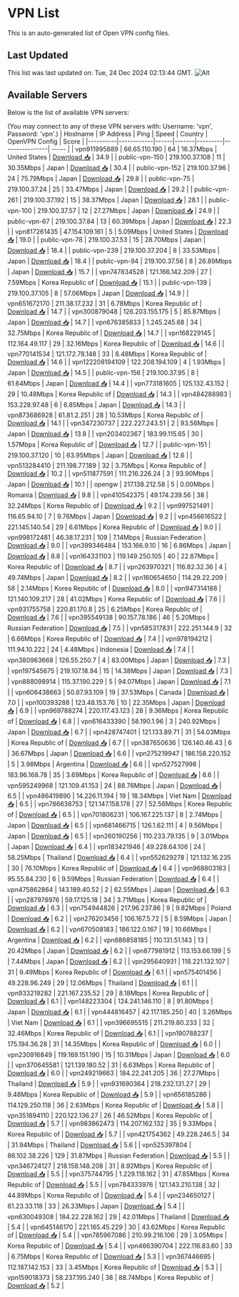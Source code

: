 # VPN List

This is an auto-generated list of Open VPN config files.

## Last Updated

This list was last updated on: Tue, 24 Dec 2024 02:13:44 GMT.
![Alt](https://repobeats.axiom.co/api/embed/186b98318ef1479477931607c1ad7d823f12451f.svg "Repobeats analytics image")

## Available Servers

Below is the list of available VPN servers:

(You may connect to any of these VPN servers with: Username: 'vpn', Password: 'vpn'.)
| Hostname | IP Address | Ping | Speed | Country | OpenVPN Config | Score |
|----------|------------|------|-------|---------|----------------| ----- |
| vpn911995889 | 66.65.110.190 | 64 | 16.37Mbps | United States | [Download 📥](./configs/server_0_US.ovpn) | 34.9 |
| public-vpn-150 | 219.100.37.108 | 11 | 30.35Mbps | Japan | [Download 📥](./configs/server_1_JP.ovpn) | 30.4 |
| public-vpn-152 | 219.100.37.96 | 24 | 75.79Mbps | Japan | [Download 📥](./configs/server_2_JP.ovpn) | 29.8 |
| public-vpn-75 | 219.100.37.24 | 25 | 33.47Mbps | Japan | [Download 📥](./configs/server_3_JP.ovpn) | 29.2 |
| public-vpn-261 | 219.100.37.192 | 15 | 38.37Mbps | Japan | [Download 📥](./configs/server_4_JP.ovpn) | 28.1 |
| public-vpn-100 | 219.100.37.57 | 12 | 27.27Mbps | Japan | [Download 📥](./configs/server_5_JP.ovpn) | 24.9 |
| public-vpn-67 | 219.100.37.84 | 13 | 60.39Mbps | Japan | [Download 📥](./configs/server_6_JP.ovpn) | 22.3 |
| vpn817261435 | 47.154.109.161 | 5 | 5.09Mbps | United States | [Download 📥](./configs/server_7_US.ovpn) | 19.0 |
| public-vpn-78 | 219.100.37.53 | 15 | 28.70Mbps | Japan | [Download 📥](./configs/server_8_JP.ovpn) | 18.4 |
| public-vpn-239 | 219.100.37.204 | 8 | 33.53Mbps | Japan | [Download 📥](./configs/server_9_JP.ovpn) | 18.4 |
| public-vpn-94 | 219.100.37.56 | 8 | 26.89Mbps | Japan | [Download 📥](./configs/server_10_JP.ovpn) | 15.7 |
| vpn747834528 | 121.166.142.209 | 27 | 7.59Mbps | Korea Republic of | [Download 📥](./configs/server_11_KR.ovpn) | 15.1 |
| public-vpn-139 | 219.100.37.105 | 8 | 57.06Mbps | Japan | [Download 📥](./configs/server_12_JP.ovpn) | 14.9 |
| vpn651672170 | 211.38.17.232 | 31 | 6.78Mbps | Korea Republic of | [Download 📥](./configs/server_13_KR.ovpn) | 14.7 |
| vpn300879048 | 126.203.155.175 | 5 | 85.87Mbps | Japan | [Download 📥](./configs/server_14_JP.ovpn) | 14.7 |
| vpn676385833 | 1.245.245.68 | 34 | 32.75Mbps | Korea Republic of | [Download 📥](./configs/server_15_KR.ovpn) | 14.7 |
| vpn168229145 | 112.164.49.117 | 29 | 32.16Mbps | Korea Republic of | [Download 📥](./configs/server_16_KR.ovpn) | 14.6 |
| vpn770141534 | 121.172.78.148 | 33 | 8.48Mbps | Korea Republic of | [Download 📥](./configs/server_17_KR.ovpn) | 14.6 |
| vpn122208194109 | 122.208.194.109 | 4 | 1.93Mbps | Japan | [Download 📥](./configs/server_18_JP.ovpn) | 14.5 |
| public-vpn-156 | 219.100.37.95 | 8 | 61.64Mbps | Japan | [Download 📥](./configs/server_19_JP.ovpn) | 14.4 |
| vpn773181605 | 125.132.43.152 | 29 | 10.48Mbps | Korea Republic of | [Download 📥](./configs/server_20_KR.ovpn) | 14.3 |
| vpn484288983 | 153.228.97.48 | 6 | 6.85Mbps | Japan | [Download 📥](./configs/server_21_JP.ovpn) | 14.3 |
| vpn873686928 | 61.81.2.251 | 28 | 10.53Mbps | Korea Republic of | [Download 📥](./configs/server_22_KR.ovpn) | 14.1 |
| vpn347230737 | 222.227.243.51 | 2 | 93.56Mbps | Japan | [Download 📥](./configs/server_23_JP.ovpn) | 13.8 |
| vpn203402367 | 183.99.115.65 | 30 | 1.57Mbps | Korea Republic of | [Download 📥](./configs/server_24_KR.ovpn) | 12.7 |
| public-vpn-151 | 219.100.37.120 | 10 | 63.95Mbps | Japan | [Download 📥](./configs/server_25_JP.ovpn) | 12.6 |
| vpn513284410 | 211.198.77.189 | 32 | 3.75Mbps | Korea Republic of | [Download 📥](./configs/server_26_KR.ovpn) | 10.2 |
| vpn511877591 | 111.216.226.24 | 3 | 93.90Mbps | Japan | [Download 📥](./configs/server_27_JP.ovpn) | 10.1 |
| opengw | 217.138.212.58 | 5 | 0.00Mbps | Romania | [Download 📥](./configs/server_28_RO.ovpn) | 9.8 |
| vpn410542375 | 49.174.239.56 | 38 | 32.24Mbps | Korea Republic of | [Download 📥](./configs/server_29_KR.ovpn) | 9.2 |
| vpn997521491 | 116.65.94.10 | 7 | 9.76Mbps | Japan | [Download 📥](./configs/server_30_JP.ovpn) | 9.2 |
| vpn456616522 | 221.145.140.54 | 29 | 6.61Mbps | Korea Republic of | [Download 📥](./configs/server_31_KR.ovpn) | 9.0 |
| vpn998172481 | 46.38.17.231 | 109 | 7.14Mbps | Russian Federation | [Download 📥](./configs/server_32_RU.ovpn) | 9.0 |
| vpn399346484 | 153.166.9.10 | 16 | 6.86Mbps | Japan | [Download 📥](./configs/server_33_JP.ovpn) | 8.8 |
| vpn164331103 | 119.149.250.105 | 40 | 22.87Mbps | Korea Republic of | [Download 📥](./configs/server_34_KR.ovpn) | 8.7 |
| vpn263970321 | 116.82.32.36 | 4 | 49.74Mbps | Japan | [Download 📥](./configs/server_35_JP.ovpn) | 8.2 |
| vpn160654650 | 114.29.22.209 | 58 | 2.14Mbps | Korea Republic of | [Download 📥](./configs/server_36_KR.ovpn) | 8.0 |
| vpn947314188 | 121.140.109.217 | 28 | 41.02Mbps | Korea Republic of | [Download 📥](./configs/server_37_KR.ovpn) | 7.6 |
| vpn931755758 | 220.81.170.8 | 25 | 6.25Mbps | Korea Republic of | [Download 📥](./configs/server_38_KR.ovpn) | 7.6 |
| vpn395549138 | 90.157.78.186 | 46 | 5.20Mbps | Russian Federation | [Download 📥](./configs/server_39_RU.ovpn) | 7.5 |
| vpn585317831 | 222.251.144.9 | 32 | 6.66Mbps | Korea Republic of | [Download 📥](./configs/server_40_KR.ovpn) | 7.4 |
| vpn978194212 | 111.94.10.222 | 24 | 4.48Mbps | Indonesia | [Download 📥](./configs/server_41_ID.ovpn) | 7.4 |
| vpn380963668 | 126.55.250.7 | 4 | 83.00Mbps | Japan | [Download 📥](./configs/server_42_JP.ovpn) | 7.3 |
| vpn197545675 | 219.107.18.94 | 15 | 14.38Mbps | Japan | [Download 📥](./configs/server_43_JP.ovpn) | 7.3 |
| vpn888098914 | 115.37.190.229 | 5 | 94.07Mbps | Japan | [Download 📥](./configs/server_44_JP.ovpn) | 7.1 |
| vpn606438663 | 50.67.93.109 | 19 | 37.53Mbps | Canada | [Download 📥](./configs/server_45_CA.ovpn) | 7.0 |
| vpn100393288 | 123.48.153.76 | 10 | 22.35Mbps | Japan | [Download 📥](./configs/server_46_JP.ovpn) | 6.9 |
| vpn969788274 | 220.117.43.123 | 28 | 9.36Mbps | Korea Republic of | [Download 📥](./configs/server_47_KR.ovpn) | 6.8 |
| vpn616433390 | 58.190.1.96 | 3 | 240.92Mbps | Japan | [Download 📥](./configs/server_48_JP.ovpn) | 6.7 |
| vpn428747401 | 121.133.89.71 | 31 | 54.03Mbps | Korea Republic of | [Download 📥](./configs/server_49_KR.ovpn) | 6.7 |
| vpn387650636 | 126.140.46.43 | 6 | 36.67Mbps | Japan | [Download 📥](./configs/server_50_JP.ovpn) | 6.6 |
| vpn275219947 | 186.158.220.152 | 5 | 3.98Mbps | Argentina | [Download 📥](./configs/server_51_AR.ovpn) | 6.6 |
| vpn527527998 | 183.96.168.78 | 35 | 3.69Mbps | Korea Republic of | [Download 📥](./configs/server_52_KR.ovpn) | 6.6 |
| vpn595249968 | 121.109.41.153 | 24 | 88.76Mbps | Japan | [Download 📥](./configs/server_53_JP.ovpn) | 6.5 |
| vpn486419890 | 14.226.11.194 | 19 | 18.34Mbps | Viet Nam | [Download 📥](./configs/server_54_VN.ovpn) | 6.5 |
| vpn786638753 | 121.147.158.178 | 27 | 52.56Mbps | Korea Republic of | [Download 📥](./configs/server_55_KR.ovpn) | 6.5 |
| vpn701806231 | 106.167.225.137 | 8 | 2.74Mbps | Japan | [Download 📥](./configs/server_56_JP.ovpn) | 6.5 |
| vpn681466715 | 126.1.62.111 | 4 | 9.56Mbps | Japan | [Download 📥](./configs/server_57_JP.ovpn) | 6.5 |
| vpn260190256 | 110.233.79.135 | 9 | 3.01Mbps | Japan | [Download 📥](./configs/server_58_JP.ovpn) | 6.4 |
| vpn183421946 | 49.228.64.106 | 24 | 58.25Mbps | Thailand | [Download 📥](./configs/server_59_TH.ovpn) | 6.4 |
| vpn552629278 | 121.132.16.235 | 30 | 76.10Mbps | Korea Republic of | [Download 📥](./configs/server_60_KR.ovpn) | 6.4 |
| vpn968803183 | 95.55.84.230 | 6 | 9.59Mbps | Russian Federation | [Download 📥](./configs/server_61_RU.ovpn) | 6.4 |
| vpn475862864 | 143.189.40.52 | 2 | 62.55Mbps | Japan | [Download 📥](./configs/server_62_JP.ovpn) | 6.3 |
| vpn287978976 | 59.17.125.18 | 34 | 3.71Mbps | Korea Republic of | [Download 📥](./configs/server_63_KR.ovpn) | 6.3 |
| vpn754944826 | 217.96.237.86 | 9 | 9.82Mbps | Poland | [Download 📥](./configs/server_64_PL.ovpn) | 6.2 |
| vpn276203456 | 106.167.5.72 | 5 | 8.59Mbps | Japan | [Download 📥](./configs/server_65_JP.ovpn) | 6.2 |
| vpn670508183 | 186.122.0.167 | 19 | 10.66Mbps | Argentina | [Download 📥](./configs/server_66_AR.ovpn) | 6.2 |
| vpn686858185 | 110.131.51.143 | 13 | 20.42Mbps | Japan | [Download 📥](./configs/server_67_JP.ovpn) | 6.2 |
| vpn877981912 | 113.153.66.199 | 5 | 7.44Mbps | Japan | [Download 📥](./configs/server_68_JP.ovpn) | 6.2 |
| vpn295640931 | 118.221.132.107 | 31 | 9.49Mbps | Korea Republic of | [Download 📥](./configs/server_69_KR.ovpn) | 6.1 |
| vpn575401456 | 49.228.96.249 | 29 | 12.06Mbps | Thailand | [Download 📥](./configs/server_70_TH.ovpn) | 6.1 |
| vpn933219282 | 221.167.235.52 | 29 | 8.18Mbps | Korea Republic of | [Download 📥](./configs/server_71_KR.ovpn) | 6.1 |
| vpn148223304 | 124.241.146.110 | 8 | 91.80Mbps | Japan | [Download 📥](./configs/server_72_JP.ovpn) | 6.1 |
| vpn444816457 | 42.117.185.250 | 40 | 3.26Mbps | Viet Nam | [Download 📥](./configs/server_73_VN.ovpn) | 6.1 |
| vpn396695515 | 211.219.80.233 | 32 | 32.46Mbps | Korea Republic of | [Download 📥](./configs/server_74_KR.ovpn) | 6.1 |
| vpn190788237 | 175.194.36.28 | 31 | 14.35Mbps | Korea Republic of | [Download 📥](./configs/server_75_KR.ovpn) | 6.0 |
| vpn230916849 | 119.169.151.190 | 15 | 10.31Mbps | Japan | [Download 📥](./configs/server_76_JP.ovpn) | 6.0 |
| vpn370645581 | 121.139.180.52 | 31 | 6.63Mbps | Korea Republic of | [Download 📥](./configs/server_77_KR.ovpn) | 6.0 |
| vpn249219663 | 184.22.241.205 | 36 | 27.27Mbps | Thailand | [Download 📥](./configs/server_78_TH.ovpn) | 5.9 |
| vpn931690364 | 218.232.131.27 | 29 | 9.48Mbps | Korea Republic of | [Download 📥](./configs/server_79_KR.ovpn) | 5.9 |
| vpn656185286 | 114.129.250.118 | 36 | 2.63Mbps | Korea Republic of | [Download 📥](./configs/server_80_KR.ovpn) | 5.8 |
| vpn351894110 | 220.122.136.27 | 26 | 46.52Mbps | Korea Republic of | [Download 📥](./configs/server_81_KR.ovpn) | 5.7 |
| vpn983862473 | 114.207.162.132 | 35 | 9.33Mbps | Korea Republic of | [Download 📥](./configs/server_82_KR.ovpn) | 5.7 |
| vpn421754362 | 49.228.246.5 | 34 | 31.94Mbps | Thailand | [Download 📥](./configs/server_83_TH.ovpn) | 5.6 |
| vpn525397804 | 86.102.38.226 | 129 | 31.87Mbps | Russian Federation | [Download 📥](./configs/server_84_RU.ovpn) | 5.5 |
| vpn346724127 | 218.158.148.208 | 31 | 8.92Mbps | Korea Republic of | [Download 📥](./configs/server_85_KR.ovpn) | 5.5 |
| vpn375744795 | 1.229.118.162 | 31 | 47.85Mbps | Korea Republic of | [Download 📥](./configs/server_86_KR.ovpn) | 5.5 |
| vpn784333976 | 121.143.210.138 | 32 | 44.89Mbps | Korea Republic of | [Download 📥](./configs/server_87_KR.ovpn) | 5.4 |
| vpn234650127 | 61.23.33.118 | 33 | 26.33Mbps | Japan | [Download 📥](./configs/server_88_JP.ovpn) | 5.4 |
| vpn630049308 | 184.22.228.162 | 29 | 42.01Mbps | Thailand | [Download 📥](./configs/server_89_TH.ovpn) | 5.4 |
| vpn645146170 | 221.165.45.229 | 30 | 43.62Mbps | Korea Republic of | [Download 📥](./configs/server_90_KR.ovpn) | 5.4 |
| vpn785967086 | 210.99.216.106 | 29 | 3.05Mbps | Korea Republic of | [Download 📥](./configs/server_91_KR.ovpn) | 5.4 |
| vpn466390704 | 222.116.83.60 | 33 | 6.75Mbps | Korea Republic of | [Download 📥](./configs/server_92_KR.ovpn) | 5.3 |
| vpn367446695 | 112.187.142.153 | 33 | 3.45Mbps | Korea Republic of | [Download 📥](./configs/server_93_KR.ovpn) | 5.3 |
| vpn159018373 | 58.237.195.240 | 38 | 88.74Mbps | Korea Republic of | [Download 📥](./configs/server_94_KR.ovpn) | 5.2 |
